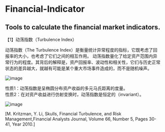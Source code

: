 # Financial-Indicator
Tools to calculate the financial market indicators.
-------------------------------------------------------------

【1】动荡指数（Turbulence Index）

动荡指数（The Turbulence Index）是衡量统计异常程度的指标，它既考虑了回报率的大小，也考虑了它们之间的相互作用。
动荡指数量化了给定资产范围内异常行为的程度。其背后的解释是，资产回报率、波动性和相关性，它们与历史正常状态的差异越大，就越有可能是某个重大市场事件造成的，而不是随机噪声。


![image](https://user-images.githubusercontent.com/63079631/165894963-047af72f-608f-4314-82a6-b727ec7c8432.png)

性质1：动荡指数是呈椭圆分布资产收益的多元马氏距离的度量。</br>
性质2：在对资产收益进行仿射变换时，动荡指数是恒定的（invariant）。


![image](https://user-images.githubusercontent.com/63079631/165893811-2f169fb2-cc22-4c98-9228-153c9d7330a4.png)

[M. Kritzman, Y. Li, Skulls, Financial Turbulence, and Risk Management,Financial Analysts Journal, Volume 66, Number 5, Pages 30-41, Year 2010.]

